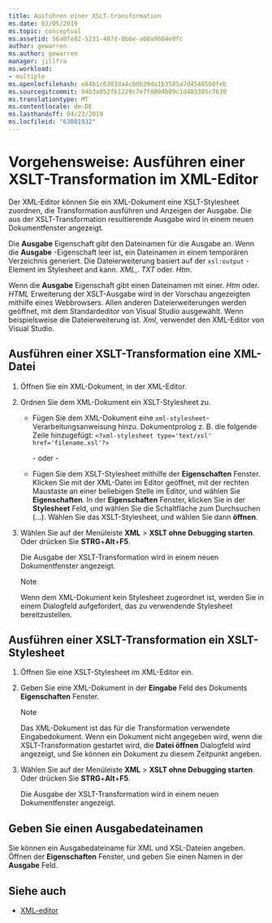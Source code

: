 ```yaml
---
title: Ausführen einer XSLT-transformation
ms.date: 03/05/2019
ms.topic: conceptual
ms.assetid: 56a0fe82-5231-487d-8b6e-a08a9b04e0fc
author: gewarren
ms.author: gewarren
manager: jillfra
ms.workload:
- multiple
ms.openlocfilehash: e84b1c6303da4c0db39da1b3585a7d4548560feb
ms.sourcegitcommit: 94b3a052fb1229c7e7f8804b09c1d403385c7630
ms.translationtype: MT
ms.contentlocale: de-DE
ms.lasthandoff: 04/23/2019
ms.locfileid: "63001932"
---
```

# <a name="how-to-execute-an-xslt-transformation-from-the-xml-editor"></a>Vorgehensweise: Ausführen einer XSLT-Transformation im XML-Editor

Der XML-Editor können Sie ein XML-Dokument eine XSLT-Stylesheet zuordnen, die Transformation ausführen und Anzeigen der Ausgabe. Die aus der XSLT-Transformation resultierende Ausgabe wird in einem neuen Dokumentfenster angezeigt.

Die **Ausgabe** Eigenschaft gibt den Dateinamen für die Ausgabe an. Wenn die **Ausgabe** -Eigenschaft leer ist, ein Dateinamen in einem temporären Verzeichnis generiert. Die Dateierweiterung basiert auf der `xsl:output` -Element im Stylesheet and kann. *XML*,. *TXT* oder. *Htm*.

Wenn die **Ausgabe** Eigenschaft gibt einen Dateinamen mit einer. *Htm* oder. *HTML* Erweiterung der XSLT-Ausgabe wird in der Vorschau angezeigten mithilfe eines Webbrowsers. Allen anderen Dateierweiterungen werden geöffnet, mit dem Standardeditor von Visual Studio ausgewählt. Wenn beispielsweise die Dateierweiterung ist. *Xml*, verwendet den XML-Editor von Visual Studio.

## <a name="execute-an-xslt-transformation-from-an-xml-file"></a>Ausführen einer XSLT-Transformation eine XML-Datei

1. Öffnen Sie ein XML-Dokument, in der XML-Editor.

2. Ordnen Sie dem XML-Dokument ein XSLT-Stylesheet zu.

    - Fügen Sie dem XML-Dokument eine `xml-stylesheet`-Verarbeitungsanweisung hinzu. Dokumentprolog z. B. die folgende Zeile hinzugefügt: `<?xml-stylesheet type='text/xsl' href='filename.xsl'?>`

       - oder - 

    - Fügen Sie dem XSLT-Stylesheet mithilfe der **Eigenschaften** Fenster. Klicken Sie mit der XML-Datei im Editor geöffnet, mit der rechten Maustaste an einer beliebigen Stelle im Editor, und wählen Sie **Eigenschaften**. In der **Eigenschaften** Fenster, klicken Sie in der **Stylesheet** Feld, und wählen Sie die Schaltfläche zum Durchsuchen (...). Wählen Sie das XSLT-Stylesheet, und wählen Sie dann **öffnen**.

3. Wählen Sie auf der Menüleiste **XML** > **XSLT ohne Debugging starten**. Oder drücken Sie **STRG**+**Alt**+**F5**.

   Die Ausgabe der XSLT-Transformation wird in einem neuen Dokumentfenster angezeigt.

   > [!NOTE]
   > Wenn dem XML-Dokument kein Stylesheet zugeordnet ist, werden Sie in einem Dialogfeld aufgefordert, das zu verwendende Stylesheet bereitzustellen.

## <a name="execute-an-xslt-transformation-from-an-xslt-style-sheet"></a>Ausführen einer XSLT-Transformation ein XSLT-Stylesheet

1. Öffnen Sie eine XSLT-Stylesheet im XML-Editor ein.

2. Geben Sie eine XML-Dokument in der **Eingabe** Feld des Dokuments **Eigenschaften** Fenster.

   > [!NOTE]
   > Das XML-Dokument ist das für die Transformation verwendete Eingabedokument. Wenn ein Dokument nicht angegeben wird, wenn die XSLT-Transformation gestartet wird, die **Datei öffnen** Dialogfeld wird angezeigt, und Sie können ein Dokument zu diesem Zeitpunkt angeben.

3. Wählen Sie auf der Menüleiste **XML** > **XSLT ohne Debugging starten**. Oder drücken Sie **STRG**+**Alt**+**F5**.

   Die Ausgabe der XSLT-Transformation wird in einem neuen Dokumentfenster angezeigt.

## <a name="specify-an-output-file-name"></a>Geben Sie einen Ausgabedateinamen

Sie können ein Ausgabedateiname für XML und XSL-Dateien angeben. Öffnen der **Eigenschaften** Fenster, und geben Sie einen Namen in der **Ausgabe** Feld.

## <a name="see-also"></a>Siehe auch

- [XML-editor](../xml-tools/xml-editor.md)